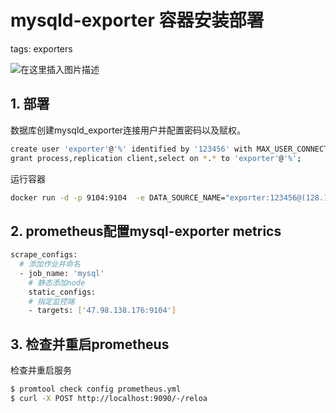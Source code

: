# mysqld-exporter 容器安装部署
tags: exporters
<!-- catalog: ~mysqld-exporter~ -->

![在这里插入图片描述](https://img-blog.csdnimg.cn/bb1bacbcc367426c9814e22294b76a24.png)





##  1. 部署
数据库创建mysqld_exporter连接用户并配置密码以及赋权。

```bash
create user 'exporter'@'%' identified by '123456' with MAX_USER_CONNECTIONS 3 ;
grant process,replication client,select on *.* to 'exporter'@'%';
```
运行容器

```bash
docker run -d -p 9104:9104  -e DATA_SOURCE_NAME="exporter:123456@(128.196.0.98:3306)/" --name mysqld_exporter prom/mysqld-exporter:latest
```

## 2. prometheus配置mysql-exporter metrics

```bash
scrape_configs:
  # 添加作业并命名
  - job_name: 'mysql'
    # 静态添加node
    static_configs:
    # 指定监控端
    - targets: ['47.98.138.176:9104']
```
## 3. 检查并重启prometheus
检查并重启服务

```bash
$ promtool check config prometheus.yml 
$ curl -X POST http://localhost:9090/-/reloa
```

